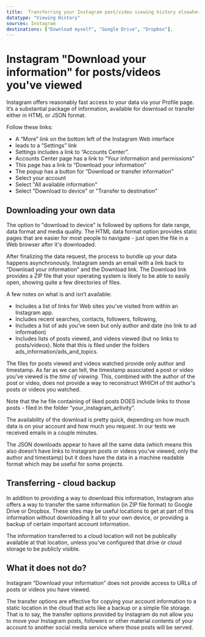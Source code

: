```yaml
---
title:  Transferring your Instagram post/video viewing history elsewhere 
datatype: "Viewing History"
sources: Instagram
destinations: ["Download myself", "Google Drive", "Dropbox"], 
---
```


# Instagram "Download your information" for posts/videos you've viewed

Instagram offers reasonably fast access to your data via your Profile page.  It’s a substantial package of information, available for download or transfer either in HTML or JSON format. 

Follow these links:

* A “More” link on the bottom left of the Instagram Web interface 
* leads to a “Settings” link 
* Settings includes a link to “Accounts Center”. 
* Accounts Center page has a link to “Your information and permissions”
* This page has a link to “Download your information”
* The popup has a button for “Download or transfer information”
* Select your account
* Select "All available information"
* Select "Download to device" or "Transfer to destination"

## Downloading your own data

The option to "download to device" is followed by options for date range, data format and media quality. The HTML data format option provides static pages that are easier for most people to navigate - just open the file in a Web browser after it's downloaded. 

After finalizing the data request, the process to bundle up your data happens asynchronously. Instagram sends an email with a link back to “Download your information” and the Download link. The Download link provides a ZIP file that your operating system is likely to be able to easily open, showing quite a few directories of files.

A few notes on what is and isn’t available:

* Includes a list of links for Web sites you’ve visited from within an Instagram app.
* Includes recent searches, contacts, followers, following, 
* Includes a list of ads you’ve seen but only author and date (no link to ad information)
* Includes lists of posts viewed, and videos viewed (but no links to posts/videos).  Note that this is filed under the folders ads_information/ads_and_topics.

The files for posts viewed and videos watched provide only author and timestamp.  As far as we can tell, the timestamp associated a post or video you’ve viewed is the _time of viewing_.  This, combined with the author of the post or video, does not provide a way to reconstruct WHICH of tht author's posts or videos you watched. 

Note that the he file containing of liked posts DOES include links to those posts - filed in the folder “your_instagram_activity”.

The availability of the download is pretty quick, depending on how much data is on your account and how much you request.  In our tests we received emails in a couple minutes.

The JSON downloads appear to have all the same data (which means this also doesn’t have links to Instagram posts or videos  you’ve viewed, only the author and timestamp) but it does have the data in a machine readable format which may be useful for some projects.

## Transferring - cloud backup

In addition to providing a way to download this information, Instagram also offers a way to transfer the same information (in ZIP file format) to Google Drive or Dropbox.  These sites may be useful locations to get at part of this information without downloading it all to your own device, or providing a backup of certain important account information.  

The information transferred to a cloud location will not be publically available at that location, unless you’ve configured that drive or cloud storage to be publicly visible. 

## What it does not do? 

Instagram “Download your information” does not provide access to URLs of posts or videos you have viewed.

The transfer options are effective for copying your account information to a static location in the cloud that acts like a backup or a simple file storage.  That is to say, the transfer options provided by Instagram do not allow you to move  your Instagram posts, followers or other material contents of your account to another social media service where those posts will be served.  

